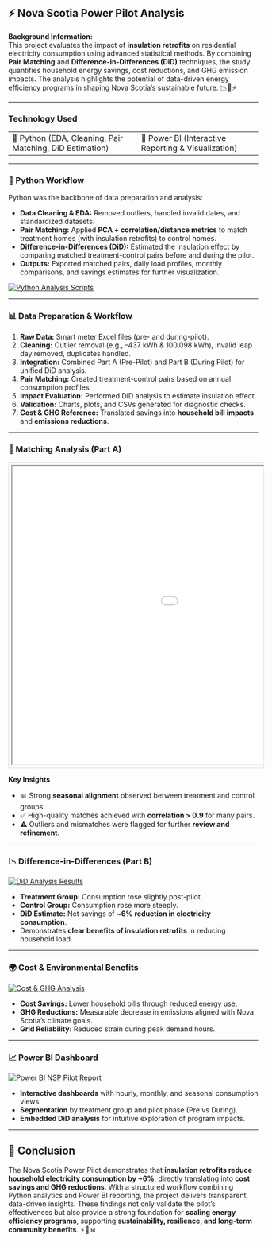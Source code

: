 ## ⚡ Nova Scotia Power Pilot Analysis

**Background Information:**  
This project evaluates the impact of **insulation retrofits** on residential electricity consumption using advanced statistical methods. By combining **Pair Matching** and **Difference-in-Differences (DiD)** techniques, the study quantifies household energy savings, cost reductions, and GHG emission impacts. The analysis highlights the potential of data-driven energy efficiency programs in shaping Nova Scotia’s sustainable future. 📉🌱⚡

---

### Technology Used

<table>
  <tr>
    <td>🔹 Python (EDA, Cleaning, Pair Matching, DiD Estimation)</td>
    <td>🔹 Power BI (Interactive Reporting & Visualization)</td>
  </tr>
</table>

---

### 🐍 Python Workflow

Python was the backbone of data preparation and analysis:  
- **Data Cleaning & EDA:** Removed outliers, handled invalid dates, and standardized datasets.  
- **Pair Matching:** Applied **PCA + correlation/distance metrics** to match treatment homes (with insulation retrofits) to control homes.  
- **Difference-in-Differences (DiD):** Estimated the insulation effect by comparing matched treatment-control pairs before and during the pilot.  
- **Outputs:** Exported matched pairs, daily load profiles, monthly comparisons, and savings estimates for further visualization.  

[![Python Analysis Scripts](/images/NSP_Pilot/Python_Workflow.png?raw=true)](/images/NSP_Pilot/Python_Workflow.png?raw=true)

---

### 📊 Data Preparation & Workflow

1. **Raw Data:** Smart meter Excel files (pre- and during-pilot).  
2. **Cleaning:** Outlier removal (e.g., -437 kWh & 100,098 kWh), invalid leap day removed, duplicates handled.  
3. **Integration:** Combined Part A (Pre-Pilot) and Part B (During Pilot) for unified DiD analysis.  
4. **Pair Matching:** Created treatment-control pairs based on annual consumption profiles.  
5. **Impact Evaluation:** Performed DiD analysis to estimate insulation effect.  
6. **Validation:** Charts, plots, and CSVs generated for diagnostic checks.  
7. **Cost & GHG Reference:** Translated savings into **household bill impacts** and **emissions reductions**.  

---

### 🔎 Matching Analysis (Part A)

<div style="overflow-x: auto; white-space: nowrap; width: 100%; border: 1px solid #ddd; padding: 5px;">
  <iframe src="/pdf/NSPowerAnalysis/PartAPlots/PartA_Plots.pdf" width="1200px" height="600px" style="display: inline-block;"></iframe>
</div>

**Key Insights**  
- 📊 Strong **seasonal alignment** observed between treatment and control groups.  
- ✅ High-quality matches achieved with **correlation > 0.9** for many pairs.  
- ⚠️ Outliers and mismatches were flagged for further **review and refinement**.  

---

### 📉 Difference-in-Differences (Part B)

[![DiD Analysis Results](/images/NSP_Pilot/DiD_Analysis.png?raw=true)](/images/NSP_Pilot/DiD_Analysis.png?raw=true)

- **Treatment Group:** Consumption rose slightly post-pilot.  
- **Control Group:** Consumption rose more steeply.  
- **DiD Estimate:** Net savings of ~**6% reduction in electricity consumption**.  
- Demonstrates **clear benefits of insulation retrofits** in reducing household load.  

---

### 🌍 Cost & Environmental Benefits

[![Cost & GHG Analysis](/images/NSP_Pilot/Cost_GHG.png?raw=true)](/images/NSP_Pilot/Cost_GHG.png?raw=true)

- **Cost Savings:** Lower household bills through reduced energy use.  
- **GHG Reductions:** Measurable decrease in emissions aligned with Nova Scotia’s climate goals.  
- **Grid Reliability:** Reduced strain during peak demand hours.  

---

### 📈 Power BI Dashboard

[![Power BI NSP Pilot Report](/images/NSP_Pilot/NSP_Pilot_Report.png?raw=true)](/images/NSP_Pilot/NSP_Pilot_Report.png?raw=true)

- **Interactive dashboards** with hourly, monthly, and seasonal consumption views.  
- **Segmentation** by treatment group and pilot phase (Pre vs During).  
- **Embedded DiD analysis** for intuitive exploration of program impacts.  

---

## 📝 Conclusion

The Nova Scotia Power Pilot demonstrates that **insulation retrofits reduce household electricity consumption by ~6%**, directly translating into **cost savings and GHG reductions**. With a structured workflow combining Python analytics and Power BI reporting, the project delivers transparent, data-driven insights. These findings not only validate the pilot’s effectiveness but also provide a strong foundation for **scaling energy efficiency programs**, supporting **sustainability, resilience, and long-term community benefits**. ⚡🌱📊
